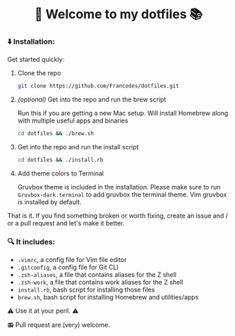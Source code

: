<p align="center">
  <h1 align="center">👋 Welcome to my dotfiles 📚</h1>
</p>

### :arrow_down: Installation:

Get started quickly:

1. Clone the repo

   ```bash
   git clone https://github.com/Francodes/dotfiles.git
   ```

2. _(optional)_ Get into the repo and run the brew script

   Run this if you are getting a new Mac setup. Will install Homebrew along with multiple useful apps and binaries
   ```bash
   cd dotfiles && ./brew.sh
   ```

3. Get into the repo and run the install script

   ```bash
   cd dotfiles && ./install.rb
   ```

4. Add theme colors to Terminal

   Gruvbox theme is included in the installation. Please make sure to run `Gruvbox-dark.terminal` to add
   gruvbox the terminal theme. Vim gruvbox is installed by default.


That is it. If you find something broken or worth fixing, create an issue and /
or a pull request and let's make it better.

### :mag: It includes:

 - `.vimrc`, a config file for Vim file editor
 - `.gitconfig`, a config file for Git CLI
 - `.zsh-aliases`, a file that contains aliases for the Z shell
 - `.zsh-work`, a file that contains work aliases for the Z shell
 - `install.rb`, bash script for installing those files
 - `brew.sh`, bash script for installing Homebrew and utilities/apps

:warning: Use it at your peril. :warning:

:radio: Pull request are (very) welcome.
